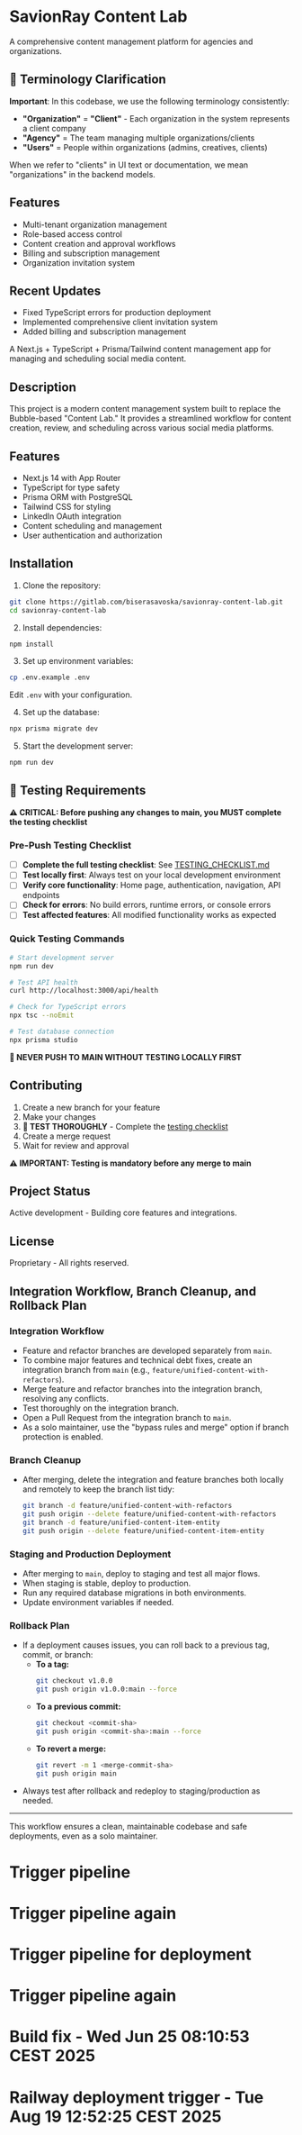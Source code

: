 # SavionRay Content Lab

A comprehensive content management platform for agencies and organizations.

## 🏢 **Terminology Clarification**

**Important**: In this codebase, we use the following terminology consistently:
- **"Organization"** = **"Client"** - Each organization in the system represents a client company
- **"Agency"** = The team managing multiple organizations/clients
- **"Users"** = People within organizations (admins, creatives, clients)

When we refer to "clients" in UI text or documentation, we mean "organizations" in the backend models.

## Features

- Multi-tenant organization management
- Role-based access control
- Content creation and approval workflows
- Billing and subscription management
- Organization invitation system

## Recent Updates

- Fixed TypeScript errors for production deployment
- Implemented comprehensive client invitation system
- Added billing and subscription management

A Next.js + TypeScript + Prisma/Tailwind content management app for managing and scheduling social media content.

## Description

This project is a modern content management system built to replace the Bubble-based "Content Lab." It provides a streamlined workflow for content creation, review, and scheduling across various social media platforms.

## Features

- Next.js 14 with App Router
- TypeScript for type safety
- Prisma ORM with PostgreSQL
- Tailwind CSS for styling
- LinkedIn OAuth integration
- Content scheduling and management
- User authentication and authorization

## Installation

1. Clone the repository:
```bash
git clone https://gitlab.com/biserasavoska/savionray-content-lab.git
cd savionray-content-lab
```

2. Install dependencies:
```bash
npm install
```

3. Set up environment variables:
```bash
cp .env.example .env
```
Edit `.env` with your configuration.

4. Set up the database:
```bash
npx prisma migrate dev
```

5. Start the development server:
```bash
npm run dev
```

## 🧪 Testing Requirements

**⚠️ CRITICAL: Before pushing any changes to main, you MUST complete the testing checklist**

### Pre-Push Testing Checklist
- [ ] **Complete the full testing checklist**: See [TESTING_CHECKLIST.md](./TESTING_CHECKLIST.md)
- [ ] **Test locally first**: Always test on your local development environment
- [ ] **Verify core functionality**: Home page, authentication, navigation, API endpoints
- [ ] **Check for errors**: No build errors, runtime errors, or console errors
- [ ] **Test affected features**: All modified functionality works as expected

### Quick Testing Commands
```bash
# Start development server
npm run dev

# Test API health
curl http://localhost:3000/api/health

# Check for TypeScript errors
npx tsc --noEmit

# Test database connection
npx prisma studio
```

**🚨 NEVER PUSH TO MAIN WITHOUT TESTING LOCALLY FIRST**

## Contributing

1. Create a new branch for your feature
2. Make your changes
3. **🧪 TEST THOROUGHLY** - Complete the [testing checklist](./TESTING_CHECKLIST.md)
4. Create a merge request
5. Wait for review and approval

**⚠️ IMPORTANT: Testing is mandatory before any merge to main**

## Project Status

Active development - Building core features and integrations.

## License

Proprietary - All rights reserved.

## Integration Workflow, Branch Cleanup, and Rollback Plan

### Integration Workflow
- Feature and refactor branches are developed separately from `main`.
- To combine major features and technical debt fixes, create an integration branch from `main` (e.g., `feature/unified-content-with-refactors`).
- Merge feature and refactor branches into the integration branch, resolving any conflicts.
- Test thoroughly on the integration branch.
- Open a Pull Request from the integration branch to `main`.
- As a solo maintainer, use the "bypass rules and merge" option if branch protection is enabled.

### Branch Cleanup
- After merging, delete the integration and feature branches both locally and remotely to keep the branch list tidy:
  ```bash
  git branch -d feature/unified-content-with-refactors
  git push origin --delete feature/unified-content-with-refactors
  git branch -d feature/unified-content-item-entity
  git push origin --delete feature/unified-content-item-entity
  ```

### Staging and Production Deployment
- After merging to `main`, deploy to staging and test all major flows.
- When staging is stable, deploy to production.
- Run any required database migrations in both environments.
- Update environment variables if needed.

### Rollback Plan
- If a deployment causes issues, you can roll back to a previous tag, commit, or branch:
  - **To a tag:**
    ```bash
    git checkout v1.0.0
    git push origin v1.0.0:main --force
    ```
  - **To a previous commit:**
    ```bash
    git checkout <commit-sha>
    git push origin <commit-sha>:main --force
    ```
  - **To revert a merge:**
    ```bash
    git revert -m 1 <merge-commit-sha>
    git push origin main
    ```
- Always test after rollback and redeploy to staging/production as needed.

---
This workflow ensures a clean, maintainable codebase and safe deployments, even as a solo maintainer.

# Trigger pipeline
# Trigger pipeline again
# Trigger pipeline for deployment
# Trigger pipeline again
# Build fix - Wed Jun 25 08:10:53 CEST 2025
# Railway deployment trigger - Tue Aug 19 12:52:25 CEST 2025
